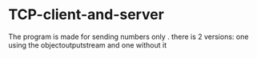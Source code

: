 # TCP-client-and-server
The program is made for sending numbers only .
there is 2 versions: one using the objectoutputstream and one without it 

